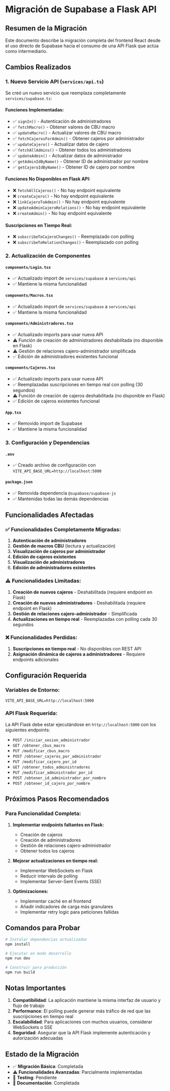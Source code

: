 # Migración de Supabase a Flask API

## Resumen de la Migración

Este documento describe la migración completa del frontend React desde el uso directo de Supabase hacia el consumo de una API Flask que actúa como intermediario.

## Cambios Realizados

### 1. Nuevo Servicio API (`services/api.ts`)

Se creó un nuevo servicio que reemplaza completamente `services/supabase.ts`:

#### Funciones Implementadas:
- ✅ `signIn()` - Autenticación de administradores
- ✅ `fetchMacro()` - Obtener valores de CBU macro
- ✅ `updateMacro()` - Actualizar valores de CBU macro
- ✅ `fetchCajerosForAdmin()` - Obtener cajeros por administrador
- ✅ `updateCajero()` - Actualizar datos de cajero
- ✅ `fetchAllAdmins()` - Obtener todos los administradores
- ✅ `updateAdmin()` - Actualizar datos de administrador
- ✅ `getAdminIdByName()` - Obtener ID de administrador por nombre
- ✅ `getCajeroIdByName()` - Obtener ID de cajero por nombre

#### Funciones No Disponibles en Flask API:
- ❌ `fetchAllCajeros()` - No hay endpoint equivalente
- ❌ `createCajero()` - No hay endpoint equivalente
- ❌ `linkCajeroToAdmin()` - No hay endpoint equivalente
- ❌ `updateAdminCajeroRelations()` - No hay endpoint equivalente
- ❌ `createAdmin()` - No hay endpoint equivalente

#### Suscripciones en Tiempo Real:
- ❌ `subscribeToCajeroChanges()` - Reemplazado con polling
- ❌ `subscribeToRelationChanges()` - Reemplazado con polling

### 2. Actualización de Componentes

#### `components/Login.tsx`
- ✅ Actualizado import de `services/supabase` a `services/api`
- ✅ Mantiene la misma funcionalidad

#### `components/Macros.tsx`
- ✅ Actualizado import de `services/supabase` a `services/api`
- ✅ Mantiene la misma funcionalidad

#### `components/Administradores.tsx`
- ✅ Actualizado imports para usar nueva API
- ⚠️ Función de creación de administradores deshabilitada (no disponible en Flask)
- ⚠️ Gestión de relaciones cajero-administrador simplificada
- ✅ Edición de administradores existentes funcional

#### `components/Cajeros.tsx`
- ✅ Actualizado imports para usar nueva API
- ✅ Reemplazadas suscripciones en tiempo real con polling (30 segundos)
- ⚠️ Función de creación de cajeros deshabilitada (no disponible en Flask)
- ✅ Edición de cajeros existentes funcional

#### `App.tsx`
- ✅ Removido import de Supabase
- ✅ Mantiene la misma funcionalidad

### 3. Configuración y Dependencias

#### `.env`
- ✅ Creado archivo de configuración con `VITE_API_BASE_URL=http://localhost:5000`

#### `package.json`
- ✅ Removida dependencia `@supabase/supabase-js`
- ✅ Mantenidas todas las demás dependencias

## Funcionalidades Afectadas

### ✅ Funcionalidades Completamente Migradas:
1. **Autenticación de administradores**
2. **Gestión de macros CBU** (lectura y actualización)
3. **Visualización de cajeros por administrador**
4. **Edición de cajeros existentes**
5. **Visualización de administradores**
6. **Edición de administradores existentes**

### ⚠️ Funcionalidades Limitadas:
1. **Creación de nuevos cajeros** - Deshabilitada (requiere endpoint en Flask)
2. **Creación de nuevos administradores** - Deshabilitada (requiere endpoint en Flask)
3. **Gestión de relaciones cajero-administrador** - Simplificada
4. **Actualizaciones en tiempo real** - Reemplazadas con polling cada 30 segundos

### ❌ Funcionalidades Perdidas:
1. **Suscripciones en tiempo real** - No disponibles con REST API
2. **Asignación dinámica de cajeros a administradores** - Requiere endpoints adicionales

## Configuración Requerida

### Variables de Entorno:
```env
VITE_API_BASE_URL=http://localhost:5000
```

### API Flask Requerida:
La API Flask debe estar ejecutándose en `http://localhost:5000` con los siguientes endpoints:

- `POST /iniciar_sesion_administrador`
- `GET /obtener_cbus_macro`
- `PUT /modificar_cbus_macro`
- `POST /obtener_cajeros_por_administrador`
- `PUT /modificar_cajero_por_id`
- `GET /obtener_todos_administradores`
- `PUT /modificar_administrador_por_id`
- `POST /obtener_id_administrador_por_nombre`
- `POST /obtener_id_cajero_por_nombre`

## Próximos Pasos Recomendados

### Para Funcionalidad Completa:
1. **Implementar endpoints faltantes en Flask:**
   - Creación de cajeros
   - Creación de administradores
   - Gestión de relaciones cajero-administrador
   - Obtener todos los cajeros

2. **Mejorar actualizaciones en tiempo real:**
   - Implementar WebSockets en Flask
   - Reducir intervalo de polling
   - Implementar Server-Sent Events (SSE)

3. **Optimizaciones:**
   - Implementar caché en el frontend
   - Añadir indicadores de carga más granulares
   - Implementar retry logic para peticiones fallidas

## Comandos para Probar

```bash
# Instalar dependencias actualizadas
npm install

# Ejecutar en modo desarrollo
npm run dev

# Construir para producción
npm run build
```

## Notas Importantes

1. **Compatibilidad**: La aplicación mantiene la misma interfaz de usuario y flujo de trabajo
2. **Performance**: El polling puede generar más tráfico de red que las suscripciones en tiempo real
3. **Escalabilidad**: Para aplicaciones con muchos usuarios, considerar WebSockets o SSE
4. **Seguridad**: Asegurar que la API Flask implemente autenticación y autorización adecuadas

## Estado de la Migración

- ✅ **Migración Básica**: Completada
- ⚠️ **Funcionalidades Avanzadas**: Parcialmente implementadas
- 🔄 **Testing**: Pendiente
- 📝 **Documentación**: Completada